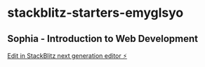 # stackblitz-starters-emyglsyo

## Sophia - Introduction to Web Development

[Edit in StackBlitz next generation editor ⚡️](https://stackblitz.com/~/github.com/terrytrent/stackblitz-starters-emyglsyo)